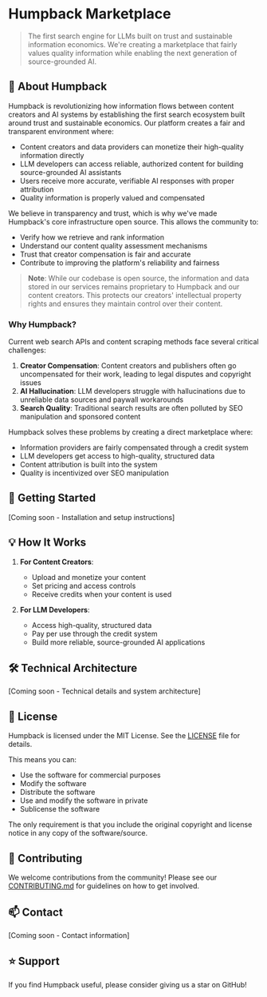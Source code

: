 # Humpback Marketplace

> The first search engine for LLMs built on trust and sustainable information economics. We're creating a marketplace that fairly values quality information while enabling the next generation of source-grounded AI.

## 🐋 About Humpback

Humpback is revolutionizing how information flows between content creators and AI systems by establishing the first search ecosystem built around trust and sustainable economics. Our platform creates a fair and transparent environment where:

- Content creators and data providers can monetize their high-quality information directly
- LLM developers can access reliable, authorized content for building source-grounded AI assistants
- Users receive more accurate, verifiable AI responses with proper attribution
- Quality information is properly valued and compensated

We believe in transparency and trust, which is why we've made Humpback's core infrastructure open source. This allows the community to:

- Verify how we retrieve and rank information
- Understand our content quality assessment mechanisms
- Trust that creator compensation is fair and accurate
- Contribute to improving the platform's reliability and fairness

> **Note**: While our codebase is open source, the information and data stored in our services remains proprietary to Humpback and our content creators. This protects our creators' intellectual property rights and ensures they maintain control over their content.

### Why Humpback?

Current web search APIs and content scraping methods face several critical challenges:

1. **Creator Compensation**: Content creators and publishers often go uncompensated for their work, leading to legal disputes and copyright issues
2. **AI Hallucination**: LLM developers struggle with hallucinations due to unreliable data sources and paywall workarounds
3. **Search Quality**: Traditional search results are often polluted by SEO manipulation and sponsored content

Humpback solves these problems by creating a direct marketplace where:

- Information providers are fairly compensated through a credit system
- LLM developers get access to high-quality, structured data
- Content attribution is built into the system
- Quality is incentivized over SEO manipulation

## 🚀 Getting Started

[Coming soon - Installation and setup instructions]

## 💡 How It Works

1. **For Content Creators**:

   - Upload and monetize your content
   - Set pricing and access controls
   - Receive credits when your content is used

2. **For LLM Developers**:
   - Access high-quality, structured data
   - Pay per use through the credit system
   - Build more reliable, source-grounded AI applications

## 🛠️ Technical Architecture

[Coming soon - Technical details and system architecture]

## 📜 License

Humpback is licensed under the MIT License. See the [LICENSE](LICENSE) file for details.

This means you can:

- Use the software for commercial purposes
- Modify the software
- Distribute the software
- Use and modify the software in private
- Sublicense the software

The only requirement is that you include the original copyright and license notice in any copy of the software/source.

## 🤝 Contributing

We welcome contributions from the community! Please see our [CONTRIBUTING.md](CONTRIBUTING.md) for guidelines on how to get involved.

## 📫 Contact

[Coming soon - Contact information]

## ⭐ Support

If you find Humpback useful, please consider giving us a star on GitHub!
